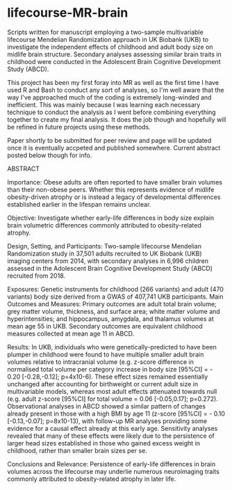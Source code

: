# lifecourse-MR-brain
Scripts written for manuscript employing a two-sample multivariable lifecourse Mendelian Randomization approach in UK Biobank (UKB) to investigate the independent effects of childhood and adult body size on midlife brain structure. Secondary analyses assessing similar brain traits in childhood were conducted in the Adolescent Brain Cognitive Development Study (ABCD).

This project has been my first foray into MR as well as the first time I have used R and Bash to conduct any sort of analyses, so I'm well aware that the way I've approached much of the coding is extremely long-winded and inefficient. This was mainly because I was learning each necessary technique to conduct the analysis as I went before combining everything together to create my final analysis. It does the job though and hopefully will be refined in future projects using these methods.

Paper shortly to be submitted for peer review and page will be updated once it is eventually accpeted and published somewhere. Current abstract posted below though for info.

ABSTRACT

Importance: Obese adults are often reported to have smaller brain volumes than their non-obese peers. Whether this represents evidence of midlife obesity-driven atrophy or is instead a legacy of developmental differences established earlier in the lifespan remains unclear.

Objective: Investigate whether early-life differences in body size explain brain volumetric differences commonly attributed to obesity-related atrophy.

Design, Setting, and Participants: Two-sample lifecourse Mendelian Randomization study in 37,501 adults recruited to UK Biobank (UKB) imaging centers from 2014, with secondary analyses in 6,996 children assessed in the Adolescent Brain Cognitive Development Study (ABCD) recruited from 2018.

Exposures: Genetic instruments for childhood (266 variants) and adult (470 variants) body size derived from a GWAS of 407,741 UKB participants.
Main Outcomes and Measures: Primary outcomes are adult total brain volume; grey matter volume, thickness, and surface area; white matter volume and hyperintensities; and hippocampus, amygdala, and thalamus volumes at mean age 55 in UKB. Secondary outcomes are equivalent childhood measures collected at mean age 11 in ABCD.

Results: In UKB, individuals who were genetically-predicted to have been plumper in childhood were found to have multiple smaller adult brain volumes relative to intracranial volume (e.g. z-score difference in normalised total volume per category increase in body size [95%CI] = - 0.20 [-0.28,-0.12]; p=4x10-6). These effect sizes remained essentially unchanged after accounting for birthweight or current adult size in multivariable models, whereas most adult effects attenuated towards null (e.g. adult z-score [95%CI] for total volume = 0.06 [-0.05,0.17]; p=0.272). Observational analyses in ABCD showed a similar pattern of changes already present in those with a high BMI by age 11 (z-score [95%CI] = - 0.10 [-0.13,-0.07]; p=8x10-13), with follow-up MR analyses providing some evidence for a causal effect already at this early age. Sensitivity analyses revealed that many of these effects were likely due to the persistence of larger head sizes established in those who gained excess weight in childhood, rather than smaller brain sizes per se.

Conclusions and Relevance: Persistence of early-life differences in brain volumes across the lifecourse may underlie numerous neuroimaging traits commonly attributed to obesity-related atrophy in later life.

